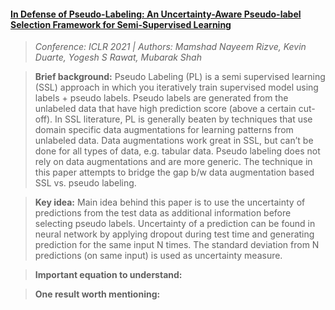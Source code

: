 


#### [In Defense of Pseudo-Labeling: An Uncertainty-Aware Pseudo-label Selection Framework for Semi-Supervised Learning](https://openreview.net/pdf?id=-ODN6SbiUU)

> *Conference: ICLR 2021 | Authors: Mamshad Nayeem Rizve, Kevin Duarte, Yogesh S Rawat, Mubarak Shah*

> **Brief background:** 
    Pseudo Labeling (PL) is a semi supervised learning (SSL) approach in which you iteratively train supervised model using labels + pseudo labels. Pseudo labels are generated from the unlabeled data that have high prediction score (above a certain cut-off). In SSL literature, PL is generally beaten by techniques that use domain specific data augmentations for learning patterns from unlabeled data. Data augmentations work great in SSL, but can’t be done for all types of data, e.g. tabular data. Pseudo labeling does not rely on data augmentations and are more generic. The technique in this paper attempts to bridge the gap b/w data augmentation based SSL vs. pseudo labeling.

> **Key idea:** 
    Main idea behind this paper is to use the uncertainty of predictions from the test data as additional information before selecting pseudo labels. Uncertainty of a prediction can be found in neural network by applying dropout during test time and generating prediction for the same input N times. The standard deviation from N predictions (on same input) is used as uncertainty measure.  

> **Important equation to understand:**

> **One result worth mentioning:** 

